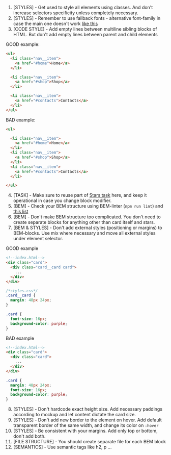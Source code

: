 1. [STYLES] - Get used to style all elements using classes. And don't increase
selectors specificity unless completely necessary.
2. [STYLES] - Remember to use fallback fonts - alternative font-family in case 
the main one doesn't work [like this](https://www.w3schools.com/cssref/pr_font_font-family.asp)
3. [CODE STYLE] - Add empty lines between multiline sibling blocks of HTML.
But don't add empty lines between parent and child elements

GOOD example:
```html
<ul>
  <li class="nav__item">
    <a href="#home">Home</a>
  </li>

  <li class="nav__item">
    <a href="#shop">Shop</a>
  </li>

  <li class="nav__item">
    <a href="#contacts">Contacts</a>
  </li>
</ul>
```
BAD example:
```html
<ul>

  <li class="nav__item">
    <a href="#home">Home</a>
  </li>
  <li class="nav__item">
    <a href="#shop">Shop</a>
  </li>
  <li class="nav__item">
    <a href="#contacts">Contacts</a>
  </li>

</ul>
```

4. [TASK] - Make sure to reuse part of [Stars task](https://github.com/mate-academy/layout_stars)
here, and keep it operational in case you change block modifier.
5. [BEM] - Check your BEM structure using BEM-linter (`npm run lint`) and
[this list](https://mate-academy.github.io/fe-program/css/typical-bem-mistakes)
6. [BEM] - Don't make BEM structure too complicated. You don't need to create
separate blocks for anything other than card itself and stars.
7. [BEM & STYLES] - Don't add external styles (positioning or margins) to
BEM-blocks. Use mix where necessary and move all external styles under element
selector.

GOOD example
```html
<!--index.html-->
<div class="card">
  <div class="card__card card">
    ...
  </div>
</div>
```
```css
/*styles.css*/
.card__card {
  margin: 48px 24px;
}

.card {
  font-size: 16px;
  background-color: purple;
}
```

BAD example
```html
<!--index.html-->
<div class="card">
  <div class="card">
    ...
  </div>
</div>
```
```css
.card {
  margin: 48px 24px;
  font-size: 16px;
  background-color: purple;
}
```

8. [STYLES] - Don't hardcode exact height size. Add necessary paddings according to mockup
and let content dictate the card size.
9. [STYLES] - Don't add new border to the element on hover. Add default
transparent border of the same width, and change its color on `:hover`
10. [STYLES] - Be consistent with your margins. Add only top or bottom, don't
add both.
11. [FILE STRUCTURE] - You should create separate file for each BEM block
12. [SEMANTICS] - Use semantic tags like h2, p ...
